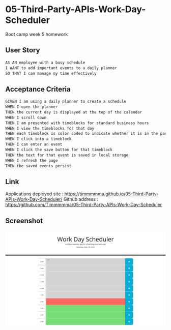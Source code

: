 # 05-Third-Party-APIs-Work-Day-Scheduler
Boot camp week 5 homework

## User Story

```md
AS AN employee with a busy schedule
I WANT to add important events to a daily planner
SO THAT I can manage my time effectively
```

## Acceptance Criteria

```md
GIVEN I am using a daily planner to create a schedule
WHEN I open the planner
THEN the current day is displayed at the top of the calendar
WHEN I scroll down
THEN I am presented with timeblocks for standard business hours
WHEN I view the timeblocks for that day
THEN each timeblock is color coded to indicate whether it is in the past, present, or future
WHEN I click into a timeblock
THEN I can enter an event
WHEN I click the save button for that timeblock
THEN the text for that event is saved in local storage
WHEN I refresh the page
THEN the saved events persist
```

## Link
Applications deployed site : https://timmmmma.github.io/05-Third-Party-APIs-Work-Day-Scheduler/
Github address : https://github.com/Timmmmma/05-Third-Party-APIs-Work-Day-Scheduler

## Screenshot
![image](https://github.com/Timmmmma/05-Third-Party-APIs-Work-Day-Scheduler/blob/main/assets/images/Work%20Day%20Scheduler%20-%20Challenge%205_%20Third-Party%20APIs.png)
